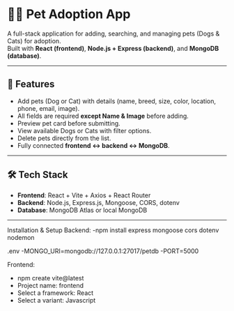 # 🐶🐱 Pet Adoption App

A full-stack application for adding, searching, and managing pets (Dogs & Cats) for adoption.  
Built with **React (frontend)**, **Node.js + Express (backend)**, and **MongoDB (database)**.

---

## 🚀 Features
- Add pets (Dog or Cat) with details (name, breed, size, color, location, phone, email, image).
- All fields are required **except Name & Image** before adding.
- Preview pet card before submitting.
- View available Dogs or Cats with filter options.
- Delete pets directly from the list.
- Fully connected **frontend ↔ backend ↔ MongoDB**.

---

## 🛠 Tech Stack
- **Frontend**: React + Vite + Axios + React Router
- **Backend**: Node.js, Express.js, Mongoose, CORS, dotenv
- **Database**: MongoDB Atlas or local MongoDB

---

Installation & Setup
Backend:
-npm install express mongoose cors dotenv nodemon

.env
-MONGO_URI=mongodb://127.0.0.1:27017/petdb
-PORT=5000

Frontend:
- npm create vite@latest
- Project name: frontend
- Select a framework: React
- Select a variant: Javascript


